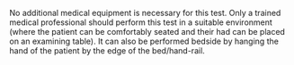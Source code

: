 No additional medical equipment is necessary for this test. Only a trained medical professional should perform this test in a suitable environment (where the patient can be comfortably seated and their had can be placed on an examining table). It can also be performed bedside by hanging the hand of the patient by the edge of the bed/hand-rail.